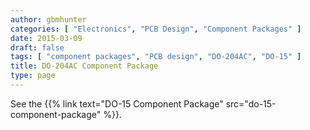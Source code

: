 ```yaml
---
author: gbmhunter
categories: [ "Electronics", "PCB Design", "Component Packages" ]
date: 2015-03-09
draft: false
tags: [ "component packages", "PCB design", "DO-204AC", "DO-15" ]
title: DO-204AC Component Package
type: page
---
```


See the {{% link text="DO-15 Component Package" src="do-15-component-package" %}}.
